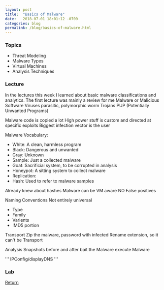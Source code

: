 ```yaml
---
layout: post
title:  "Basics of Malware"
date:   2018-07-01 18:01:12 -0700
categories: blog
permalink: /blog/basics-of-malware.html
---
```


### Topics

 - Threat Modeling
 - Malware Types
 - Virtual Machines
 - Analysis Techniques

### Lecture

In the lectures this week I learned about basic malware classifications and analytics.
The first lecture was mainly a review for me
Malware or Malicious Software
Viruses
 parasitic, polymorphic
 worm
Trojans
PUP (Potentially Unwanted Programs)

Malware code is copied a lot
High power stuff is custom and directed at specific exploits
Biggest infection vector is the user

Malware Vocabulary:

 - White: A clean, harmless program
 - Black: Dangerous and unwanted
 - Gray: Unknown
 - Sample: Just a collected malware
 - Goat: Sacrificial system, to be corrupted in analysis
 - Honeypot: A sitting system to collect malware
 - Replication:
 - Hash: Used to refer to malware samples

Already knew about hashes
Malware can be VM aware
NO False positives


Naming Conventions
Not entirely universal
 - Type
 - Family
 - Varients
 - !MD5 portion

Transport
Zip the malware, password with infected
Rename extension, so it can't be Transport

Analysis
Snapshots before and after
bait the Malware
execute Malware

'''
IPConfig/displayDNS
'''
### Lab

[Return](../../../../)
